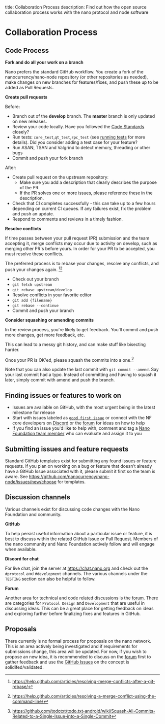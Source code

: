 title: Collaboration Process
description: Find out how the open source collaboration process works with the nano protocol and node software

# Collaboration Process

## Code Process

**Fork and do all your work on a branch**

Nano prefers the standard GitHub workflow. You create a fork of the nanocurrency/nano-node repository (or other repositories as needed), make changes on new branches for features/fixes, and push these up to be added as Pull Requests. 

**Create pull requests**

Before:

* Branch out of the **develop** branch. The **master** branch is only updated on new releases.
* Review your code locally. Have you followed the [Code Standards](code-standards.md) closely?
* Run tests: `core_test`,`qt_test`,`rpc_test` (see [running tests](understanding-the-code.md#tests) for more details). Did you consider adding a test case for your feature?
* Run ASAN, TSAN and Valgrind to detect memory, threading or other bugs
* Commit and push your fork branch

After:

* Create pull request on the upstream repository:
    * Make sure you add a description that clearly describes the purpose of the PR.
    * If the PR solves one or more issues, please reference these in the description.
* Check that CI completes successfully - this can take up to a few hours depending on current CI queues. If any failures exist, fix the problem and push an update.
* Respond to comments and reviews in a timely fashion.

**Resolve conflicts**

If time passes between your pull request (PR) submission and the team accepting it, merge conflicts may occur due to activity on develop, such as merging other PR's before yours. In order for your PR to be accepted, you must resolve these conflicts.

The preferred process is to rebase your changes, resolve any conflicts, and push your changes again. [^1][^2]

* Check out your branch
* `git fetch upstream`
* `git rebase upstream/develop`
* Resolve conflicts in your favorite editor
* `git add {filename}`
* `git rebase --continue`
* Commit and push your branch

**Consider squashing or amending commits**

In the review process, you're likely to get feedback. You'll commit and push more changes, get more feedback, etc. 

This can lead to a messy git history, and can make stuff like bisecting harder.

Once your PR is OK'ed, please squash the commits into a one.[^3]

Note that you can also update the last commit with `git commit --amend`. Say your last commit had a typo. Instead of committing and having to squash it later, simply commit with amend and push the branch.

## Finding issues or features to work on

- Issues are available on GitHub, with the most urgent being in the latest milestone for release
- Start with issues labeled as [`good first issue`](https://github.com/nanocurrency/nano-node/labels/good%20first%20issue) or connect with the NF core developers on [Discord](https://chat.nano.org) or the [forum](https://forum.nano.org) for ideas on how to help
- If you find an issue you'd like to help with, comment and tag a [Nano Foundation team member](https://github.com/orgs/nanocurrency/people) who can evaluate and assign it to you

## Submitting issues and feature requests

Standard GitHub templates exist for submitting any found issues or feature requests. If you plan on working on a bug or feature that doesn't already have a GitHub Issue associated with it, please submit it first so the team is aware. See https://github.com/nanocurrency/nano-node/issues/new/choose for templates.

## Discussion channels

Various channels exist for discussing code changes with the Nano Foundation and community.

**GitHub**

To help persist useful information about a particular issue or feature, it is best to discuss within the related GitHub Issue or Pull Request. Members of the nano community and Nano Foundation actively follow and will engage when available.

**Discord for chat**

For live chat, join the server at https://chat.nano.org and check out the `#protocol` and `#development` channels. The various channels under the `TESTING` section can also be helpful to follow.

**Forum**

Another area for technical and code related discussions is the [forum](https://forum.nano.org). There are categories for `Protocol Design` and `Development` that are useful in discussing ideas. This can be a great place for getting feedback on ideas and exploring further before finalizing fixes and features in GitHub.

## Proposals

There currently is no formal process for proposals on the nano network. This is an area actively being investigated and if requirements for submissions change, this area will be updated. For now, if you wish to propose an new idea, it is recommended to discuss on the [forum](https://forum.nano.org) first to gather feedback and use the [GitHub Issues](https://github.com/nanocurrency/nano-node/issues/new/choose) on the concept is solidifed/validated.

[^1]: https://help.github.com/articles/resolving-merge-conflicts-after-a-git-rebase/
[^2]: https://help.github.com/articles/resolving-a-merge-conflict-using-the-command-line/
[^3]: https://github.com/todotxt/todo.txt-android/wiki/Squash-All-Commits-Related-to-a-Single-Issue-into-a-Single-Commit